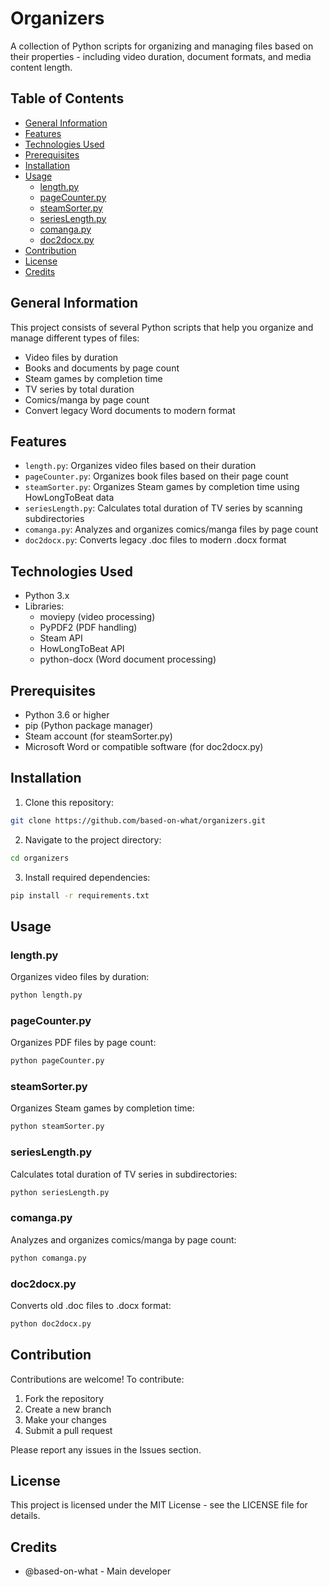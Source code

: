 # Organizers

A collection of Python scripts for organizing and managing files based on their properties - including video duration, document formats, and media content length.

## Table of Contents
- [General Information](#general-information)
- [Features](#features)
- [Technologies Used](#technologies-used)
- [Prerequisites](#prerequisites)
- [Installation](#installation)
- [Usage](#usage)
  - [length.py](#lengthpy)
  - [pageCounter.py](#pagecounterpy)
  - [steamSorter.py](#steamsorterpy)
  - [seriesLength.py](#serieslengthpy)
  - [comanga.py](#comangapy)
  - [doc2docx.py](#doc2docxpy)
- [Contribution](#contribution)
- [License](#license)
- [Credits](#credits)

## General Information
This project consists of several Python scripts that help you organize and manage different types of files:
- Video files by duration
- Books and documents by page count
- Steam games by completion time
- TV series by total duration
- Comics/manga by page count
- Convert legacy Word documents to modern format

## Features
- `length.py`: Organizes video files based on their duration
- `pageCounter.py`: Organizes book files based on their page count
- `steamSorter.py`: Organizes Steam games by completion time using HowLongToBeat data
- `seriesLength.py`: Calculates total duration of TV series by scanning subdirectories
- `comanga.py`: Analyzes and organizes comics/manga files by page count
- `doc2docx.py`: Converts legacy .doc files to modern .docx format

## Technologies Used
- Python 3.x
- Libraries:
  - moviepy (video processing)
  - PyPDF2 (PDF handling)
  - Steam API
  - HowLongToBeat API
  - python-docx (Word document processing)

## Prerequisites
- Python 3.6 or higher
- pip (Python package manager)
- Steam account (for steamSorter.py)
- Microsoft Word or compatible software (for doc2docx.py)

## Installation
1. Clone this repository:
```bash
git clone https://github.com/based-on-what/organizers.git
```

2. Navigate to the project directory:
```bash
cd organizers
```

3. Install required dependencies:
```bash
pip install -r requirements.txt
```

## Usage
### length.py
Organizes video files by duration:
```bash
python length.py
```

### pageCounter.py
Organizes PDF files by page count:
```bash
python pageCounter.py
```

### steamSorter.py
Organizes Steam games by completion time:
```bash
python steamSorter.py
```

### seriesLength.py
Calculates total duration of TV series in subdirectories:
```bash
python seriesLength.py
```

### comanga.py
Analyzes and organizes comics/manga by page count:
```bash
python comanga.py
```

### doc2docx.py
Converts old .doc files to .docx format:
```bash
python doc2docx.py
```

## Contribution
Contributions are welcome! To contribute:
1. Fork the repository
2. Create a new branch
3. Make your changes
4. Submit a pull request

Please report any issues in the Issues section.

## License
This project is licensed under the MIT License - see the LICENSE file for details.

## Credits
- @based-on-what - Main developer
